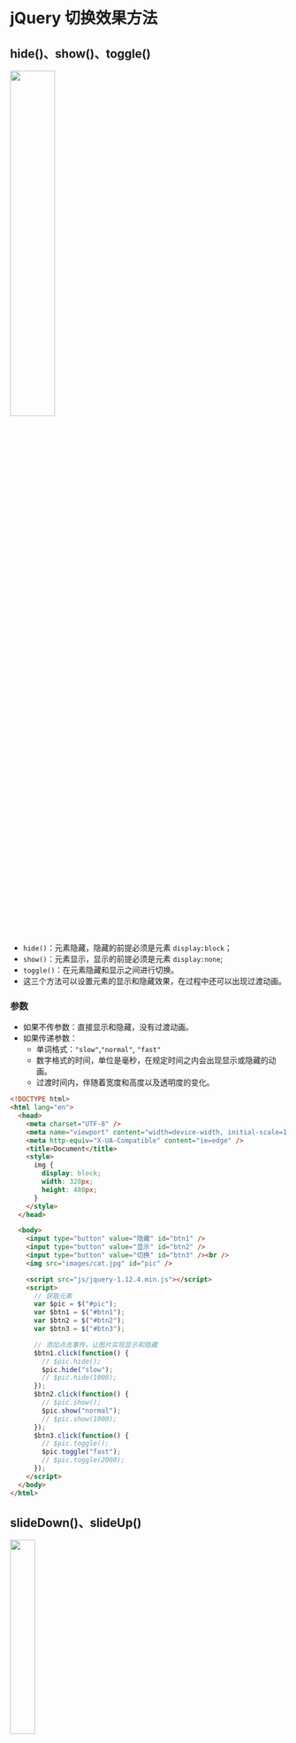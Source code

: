 # jQuery 切换效果方法

## hide()、show()、toggle()

<img src="/images/Javascript/JQ/toggle.gif" style="width: 40%; display:inline-block; margin: 0 ;">

- `hide()`：元素隐藏，隐藏的前提必须是元素 `display:block`；
- `show()`：元素显示，显示的前提必须是元素 `display:none`;
- `toggle()`：在元素隐藏和显示之间进行切换。
- 这三个方法可以设置元素的显示和隐藏效果，在过程中还可以出现过渡动画。

### 参数

- 如果不传参数：直接显示和隐藏，没有过渡动画。
- 如果传递参数：
  - 单词格式：`"slow"`,`"normal"`, `"fast"`
  - 数字格式的时间，单位是毫秒，在规定时间之内会出现显示或隐藏的动画。
  - 过渡时间内，伴随着宽度和高度以及透明度的变化。

```html
<!DOCTYPE html>
<html lang="en">
  <head>
    <meta charset="UTF-8" />
    <meta name="viewport" content="width=device-width, initial-scale=1.0" />
    <meta http-equiv="X-UA-Compatible" content="ie=edge" />
    <title>Document</title>
    <style>
      img {
        display: block;
        width: 320px;
        height: 480px;
      }
    </style>
  </head>

  <body>
    <input type="button" value="隐藏" id="btn1" />
    <input type="button" value="显示" id="btn2" />
    <input type="button" value="切换" id="btn3" /><br />
    <img src="images/cat.jpg" id="pic" />

    <script src="js/jquery-1.12.4.min.js"></script>
    <script>
      // 获取元素
      var $pic = $("#pic");
      var $btn1 = $("#btn1");
      var $btn2 = $("#btn2");
      var $btn3 = $("#btn3");

      // 添加点击事件，让图片实现显示和隐藏
      $btn1.click(function() {
        // $pic.hide();
        $pic.hide("slow");
        // $pic.hide(1000);
      });
      $btn2.click(function() {
        // $pic.show();
        $pic.show("normal");
        // $pic.show(1000);
      });
      $btn3.click(function() {
        // $pic.toggle();
        $pic.toggle("fast");
        // $pic.toggle(2000);
      });
    </script>
  </body>
</html>
```

## slideDown()、slideUp()

<img src="/images/Javascript/JQ/slideDown02.gif" style="width: 30%; display:inline-block; margin: 0 ;">

- slideDown()：滑动显示（方向不一定）
- slideUp()：滑动隐藏
- slideToggle()：滑动切换
- 让元素在 display 属性的 block 和 none 之间进行切换。

### 参数

- 如果不传参数：默认的过渡时间为 400 毫秒。
- 如果传递参数：
  - 单词格式："slow","normal", "fast"
  - 数字格式的时间，单位是毫秒，在规定时间之内会出现显示或隐藏的动画。

::: warning 注意

- 如果滑动的元素没有设置宽高，没有滑动效果。
- 如果元素设置了高度和宽度，会进行上下垂直方向的滑动。
- 动画的效果：高度属性在 0 到设置值之间的变化，没有透明度动画。
- 如果元素设置了绝对或者固定定位，偏移量方向如果是 bottom 参与了，滑动方向会发生变化。
  :::

```html
<!DOCTYPE html>
<html lang="en">
  <head>
    <meta charset="UTF-8" />
    <meta name="viewport" content="width=device-width, initial-scale=1.0" />
    <meta http-equiv="X-UA-Compatible" content="ie=edge" />
    <title>Document</title>
    <style>
      img {
        /* position: fixed;
            bottom: 10px; */
        display: block;
        width: 320px;
        height: 480px;
      }
    </style>
  </head>

  <body>
    <input type="button" value="滑动隐藏" id="btn1" />
    <input type="button" value="滑动显示" id="btn2" />
    <input type="button" value="滑动切换" id="btn3" /><br />
    <img src="images/cat.jpg" id="pic" />

    <script src="js/jquery-1.12.4.min.js"></script>
    <script>
      // 获取元素
      var $pic = $("#pic");
      var $btn1 = $("#btn1");
      var $btn2 = $("#btn2");
      var $btn3 = $("#btn3");

      // 添加点击事件，让图片实现滑动显示和隐藏
      $btn1.click(function() {
        // $pic.slideUp()
        $pic.slideUp(1000);
      });
      $btn2.click(function() {
        // $pic.slideDown()
        $pic.slideDown(1000);
      });
      $btn3.click(function() {
        // $pic.slideToggle()
        $pic.slideToggle(1000);
      });
    </script>
  </body>
</html>
```

::: warning 注意

- 如果元素设置了绝对或者固定定位，偏移量方向如果是 bottom 参与了，滑动方向会发生变化。

如下所示：
:::

```css{2-3}
img {
  position: fixed;
  bottom: 10px;
  display: block;
  width: 320px;
  height: 480px;
}
```

<img src="/images/Javascript/JQ/slideDown01.gif" style="width: 30%; display:inline-block; margin: 0 ;">

## fadeIn() 和 fadeOut() 方法

- fadeIn()：淡入，透明度逐渐增大最终显示。
- fadeOut()：淡出，透明度逐渐降低最终隐藏。
- fadeToggle()：切换效果。
- fadeTo()：淡入或淡出到某个指定的透明度。
- 动画效果，执行的是透明度动画。也是在 display 属性的 block 和 none 之间切换。

### 参数

- 如果不传参数：默认的过渡时间为 400 毫秒。
- 如果传递参数：
  - 单词格式："slow","normal", "fast"
  - 数字格式的时间，单位是毫秒，在规定时间之内会出现显示或隐藏的动画。

```html
<!DOCTYPE html>
<html lang="en">
  <head>
    <meta charset="UTF-8" />
    <meta name="viewport" content="width=device-width, initial-scale=1.0" />
    <meta http-equiv="X-UA-Compatible" content="ie=edge" />
    <title>Document</title>
    <style>
      img {
        display: block;
        width: 320px;
        height: 480px;
      }
    </style>
  </head>

  <body>
    <input type="button" value="淡出隐藏" id="btn1" />
    <input type="button" value="淡入显示" id="btn2" />
    <input type="button" value="淡入淡出切换" id="btn3" />
    <input type="button" value="fadeTo 0.5" id="btn4" /><br />
    <img src="images/cat.jpg" id="pic" />

    <script src="js/jquery-1.12.4.min.js"></script>
    <script>
      // 获取元素
      var $pic = $("#pic");
      var $btn1 = $("#btn1");
      var $btn2 = $("#btn2");
      var $btn3 = $("#btn3");
      var $btn4 = $("#btn4");

      // 添加点击事件，让图片实现淡入显示和淡出隐藏
      $btn1.click(function() {
        $pic.fadeOut("slow");
      });
      $btn2.click(function() {
        $pic.fadeIn(1000);
      });
      $btn3.click(function() {
        $pic.fadeToggle();
      });
      $btn4.click(function() {
        $pic.fadeTo(500, 0.5); //500毫秒，透明度0.5
      });
    </script>
  </body>
</html>
```
